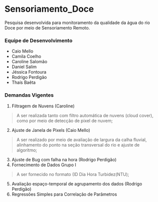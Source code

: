 # Sensoriamento_Doce
Pesquisa desenvolvida para monitoramento da qualidade da água do rio Doce por meio de Sensoriamento Remoto.

### Equipe de Desenvolvimento 
- Caio Mello
- Camila Coelho
- Caroline Salomão 
- Daniel Salim
- Jéssica Fontoura
- Rodrigo Perdigão 
- Thaís Baêta 

### Demandas Vigentes

1. Filtragem de Nuvens (Caroline)
> A ser realizada tanto com filtro automática de nuvens (cloud cover), como por meio de detecção de pixel de nuvem;
2. Ajuste de Janela de Pixels (Caio Mello)
> A ser realizado por meio de avaliação de largura da calha fluvial, alinhamento do ponto na seção transversal do rio e ajuste de algoritmo;
3. Ajuste de Bug com falha na hora (Rodrigo Perdigão)
4. Fornecimento de Dados Grupo I
> A ser fornecido no formato (ID Dia Hora Turbidez(NTU);
5. Avaliação espaço-temporal de agrupamento dos dados (Rodrigo Perdigão)
6. Regressões Simples para Correlação de Parâmetros 

